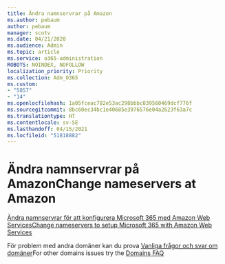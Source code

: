 ```yaml
---
title: Ändra namnservrar på Amazon
ms.author: pebaum
author: pebaum
manager: scotv
ms.date: 04/21/2020
ms.audience: Admin
ms.topic: article
ms.service: o365-administration
ROBOTS: NOINDEX, NOFOLLOW
localization_priority: Priority
ms.collection: Adm_O365
ms.custom:
- "5857"
- "14"
ms.openlocfilehash: 1a05fceac782e53ac298bbbc839560469dcf776f
ms.sourcegitcommit: 8bc60ec34bc1e40685e3976576e04a2623f63a7c
ms.translationtype: HT
ms.contentlocale: sv-SE
ms.lasthandoff: 04/15/2021
ms.locfileid: "51818882"
---
```

# <a name="change-nameservers-at-amazon"></a><span data-ttu-id="fac83-102">Ändra namnservrar på Amazon</span><span class="sxs-lookup"><span data-stu-id="fac83-102">Change nameservers at Amazon</span></span>

[<span data-ttu-id="fac83-103">Ändra namnservrar för att konfigurera Microsoft 365 med Amazon Web Services</span><span class="sxs-lookup"><span data-stu-id="fac83-103">Change nameservers to setup Microsoft 365 with Amazon Web Services</span></span>](https://docs.microsoft.com/microsoft-365/admin/dns/change-nameservers-at-aws?view=o365-worldwide)

<span data-ttu-id="fac83-104">För problem med andra domäner kan du prova  [Vanliga frågor och svar om domäner](https://docs.microsoft.com/microsoft-365/admin/setup/domains-faq?view=o365-worldwide)</span><span class="sxs-lookup"><span data-stu-id="fac83-104">For other domains issues try the  [Domains FAQ](https://docs.microsoft.com/microsoft-365/admin/setup/domains-faq?view=o365-worldwide)</span></span>